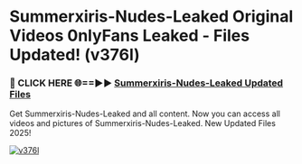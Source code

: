 # Summerxiris-Nudes-Leaked Original Videos 0nlyFans Leaked - Files Updated! (v376l)

<h3>🔴 CLICK HERE 🌐==►► <a href="https://tinyurl.com/4mcuefdz" rel="nofollow">Summerxiris-Nudes-Leaked Updated Files</a></h3>

Get Summerxiris-Nudes-Leaked and all content. Now you can access all videos and pictures of Summerxiris-Nudes-Leaked. New Updated Files 2025!

[![v376l](https://i.imgur.com/StAQSOY.gif)](https://tinyurl.com/4mcuefdz)
